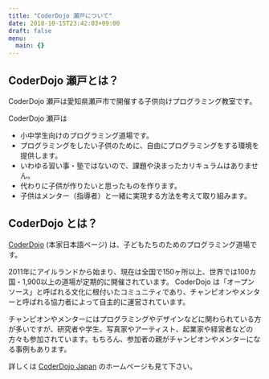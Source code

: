 ```yaml
---
title: "CoderDojo 瀬戸について"
date: 2018-10-15T23:42:03+09:00
draft: false
menu:
  main: {}
---
```

## CoderDojo 瀬戸とは？

CoderDojo 瀬戸は愛知県瀬戸市で開催する子供向けプログラミング教室です。

CoderDojo 瀬戸は

- 小中学生向けのプログラミング道場です。
- プログラミングをしたい子供のために、自由にプログラミングをする環境を提供します。
- いわゆる習い事・塾ではないので、課題や決まったカリキュラムはありません。
- 代わりに子供が作りたいと思ったものを作ります。
- 子供はメンター（指導者）と一緒に実現する方法を考えて取り組みます。

## CoderDojo とは？

[CoderDojo](https://coderdojo.com/ja-JP) (本家日本語ページ) は、子どもたちのためのプログラミング道場です。

2011年にアイルランドから始まり、現在は全国で150ヶ所以上、世界では100カ国・1,900以上の道場が定期的に開催されています。 CoderDojo は「オープンソース」と呼ばれる文化に根付いたコミュニティであり、チャンピオンやメンターと呼ばれる協力者によって自主的に運営されています。

チャンピオンやメンターにはプログラミングやデザインなどに関わられている方が多いですが、研究者や学生、写真家やアーティスト、起業家や経営者などの方々も参加されています。もちろん、参加者の親がチャンピオンやメンターになる事例もあります。

詳しくは [CoderDojo Japan](https://coderdojo.jp/) のホームページも見て下さい。
